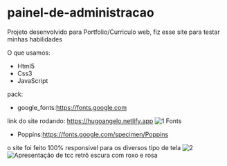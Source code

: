 # painel-de-administracao

Projeto desenvolvido para Portfolio/Curriculo web, fiz esse site para testar minhas habilidades

O que usamos:
- Html5
- Css3
- JavaScript

pack:
- google_fonts:https://fonts.google.com

link do site rodando: https://hugoangelo.netlify.app
![1](https://github.com/Hug0-Angel0/painel-de-administracao/assets/83101368/ecd0f7dc-a89b-48c0-9827-a7be52ad12a7)
Fonts
- Poppins:https://fonts.google.com/specimen/Poppins

o site foi feito 100% responsivel para os diversos tipo de tela 
![2](https://github.com/Hug0-Angel0/painel-de-administracao/assets/83101368/6f039c2d-c10d-4bda-b7fd-a2df8a72bb50)
![Apresentação de tcc retrô escura com roxo e rosa](https://github.com/Hug0-Angel0/painel-de-administracao/assets/83101368/37259033-741f-4fd4-8f0e-fa32b87cfea9)

